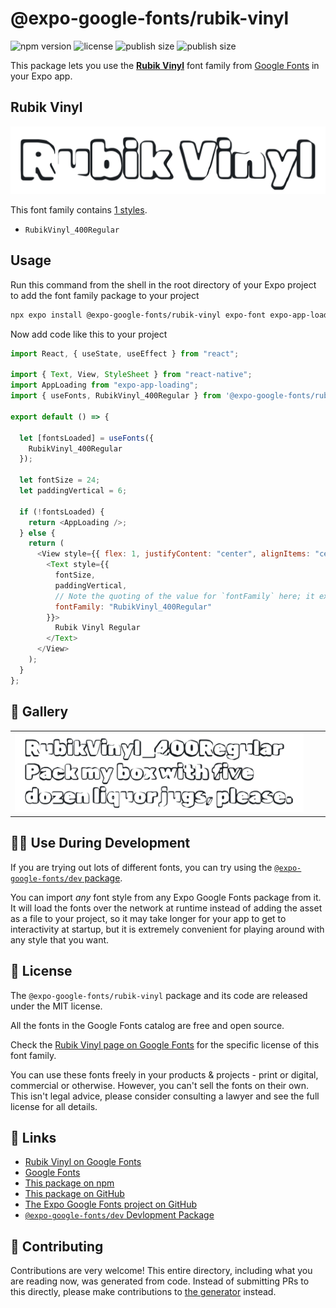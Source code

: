 # @expo-google-fonts/rubik-vinyl

![npm version](https://flat.badgen.net/npm/v/@expo-google-fonts/rubik-vinyl)
![license](https://flat.badgen.net/github/license/expo/google-fonts)
![publish size](https://flat.badgen.net/packagephobia/install/@expo-google-fonts/rubik-vinyl)
![publish size](https://flat.badgen.net/packagephobia/publish/@expo-google-fonts/rubik-vinyl)

This package lets you use the [**Rubik Vinyl**](https://fonts.google.com/specimen/Rubik+Vinyl) font family from [Google Fonts](https://fonts.google.com/) in your Expo app.

## Rubik Vinyl

![Rubik Vinyl](./font-family.png)

This font family contains [1 styles](#-gallery).

- `RubikVinyl_400Regular`

## Usage

Run this command from the shell in the root directory of your Expo project to add the font family package to your project

```sh
npx expo install @expo-google-fonts/rubik-vinyl expo-font expo-app-loading
```

Now add code like this to your project

```js
import React, { useState, useEffect } from "react";

import { Text, View, StyleSheet } from "react-native";
import AppLoading from "expo-app-loading";
import { useFonts, RubikVinyl_400Regular } from '@expo-google-fonts/rubik-vinyl';

export default () => {

  let [fontsLoaded] = useFonts({
    RubikVinyl_400Regular
  });

  let fontSize = 24;
  let paddingVertical = 6;

  if (!fontsLoaded) {
    return <AppLoading />;
  } else {
    return (
      <View style={{ flex: 1, justifyContent: "center", alignItems: "center" }}>
        <Text style={{
          fontSize,
          paddingVertical,
          // Note the quoting of the value for `fontFamily` here; it expects a string!
          fontFamily: "RubikVinyl_400Regular"
        }}>
          Rubik Vinyl Regular
        </Text>
      </View>
    );
  }
};
```

## 🔡 Gallery


||||
|-|-|-|
|![RubikVinyl_400Regular](./RubikVinyl_400Regular.ttf.png)||||


## 👩‍💻 Use During Development

If you are trying out lots of different fonts, you can try using the [`@expo-google-fonts/dev` package](https://github.com/expo/google-fonts/tree/master/font-packages/dev#readme).

You can import _any_ font style from any Expo Google Fonts package from it. It will load the fonts over the network at runtime instead of adding the asset as a file to your project, so it may take longer for your app to get to interactivity at startup, but it is extremely convenient for playing around with any style that you want.


## 📖 License

The `@expo-google-fonts/rubik-vinyl` package and its code are released under the MIT license.

All the fonts in the Google Fonts catalog are free and open source.

Check the [Rubik Vinyl page on Google Fonts](https://fonts.google.com/specimen/Rubik+Vinyl) for the specific license of this font family.

You can use these fonts freely in your products & projects - print or digital, commercial or otherwise. However, you can't sell the fonts on their own. This isn't legal advice, please consider consulting a lawyer and see the full license for all details.

## 🔗 Links

- [Rubik Vinyl on Google Fonts](https://fonts.google.com/specimen/Rubik+Vinyl)
- [Google Fonts](https://fonts.google.com/)
- [This package on npm](https://www.npmjs.com/package/@expo-google-fonts/rubik-vinyl)
- [This package on GitHub](https://github.com/expo/google-fonts/tree/master/font-packages/rubik-vinyl)
- [The Expo Google Fonts project on GitHub](https://github.com/expo/google-fonts)
- [`@expo-google-fonts/dev` Devlopment Package](https://github.com/expo/google-fonts/tree/master/font-packages/dev)

## 🤝 Contributing

Contributions are very welcome! This entire directory, including what you are reading now, was generated from code. Instead of submitting PRs to this directly, please make contributions to [the generator](https://github.com/expo/google-fonts/tree/master/packages/generator) instead.
